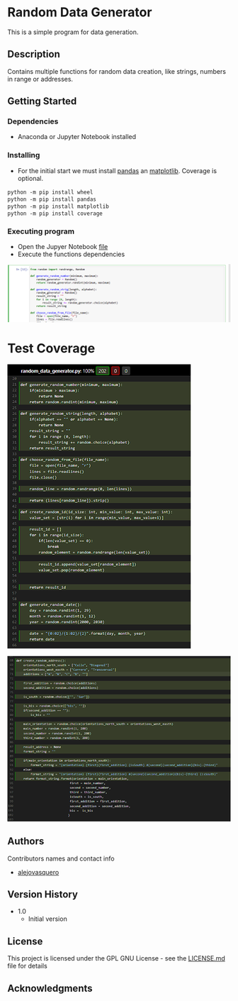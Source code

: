 # Random Data Generator

This is a simple program for data generation.

## Description

Contains multiple functions for random data creation, like strings, numbers in range or addresses.

## Getting Started

### Dependencies

* Anaconda or Jupyter Notebook installed

### Installing

* For the initial start we must install [pandas](https://pandas.pydata.org/) an [matplotlib](https://matplotlib.org/). Coverage is optional.

```
python -m pip install wheel
python -m pip install pandas
python -m pip install matplotlib
python -m pip install coverage
```

### Executing program

* Open the Jupyer Notebook [file](/random-data-generator.ipynb)
* Execute the functions dependencies 

![](img/function_execution.PNG)

# Test Coverage

![](/img/coverage_1.PNG)

![](/img/coverage_2.PNG)

## Authors

Contributors names and contact info

- [alejovasquero](https://github.com/alejovasquero)

## Version History

* 1.0
    * Initial version

## License

This project is licensed under the GPL GNU License - see the [LICENSE.md](/LICENSE) file for details

## Acknowledgments
